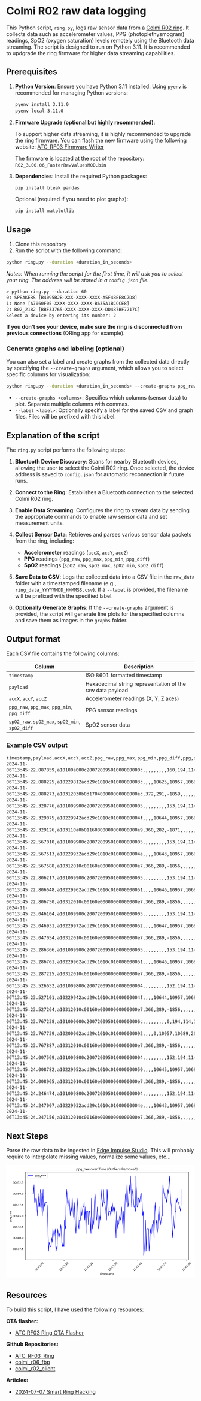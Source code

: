 # Colmi R02 raw data logging

This Python script, `ring.py`, logs raw sensor data from a [Colmi R02 ring](https://www.colmi.info/products/colmi-r02-smart-ring). It collects data such as accelerometer values, PPG (photoplethysmogram) readings, SpO2 (oxygen saturation) levels remotely using the Bluetooth data streaming. The script is designed to run on Python 3.11. It is recommended to updgrade the ring firmware for higher data streaming capabilities.

## Prerequisites

1. **Python Version**: Ensure you have Python 3.11 installed. Using `pyenv` is recommended for managing Python versions:
   ```bash
   pyenv install 3.11.0
   pyenv local 3.11.0
   ```

2. **Firmware Upgrade (optional but highly recommended)**:

    To support higher data streaming, it is highly recommended to upgrade the ring firmware. You can flash the new firmware using the following website: [ATC_RF03 Firmware Writer](https://atc1441.github.io/ATC_RF03_Writer.html)

    The firmware is located at the root of the repository: `R02_3.00.06_FasterRawValuesMOD.bin`

3. **Dependencies**: Install the required Python packages:
   ```bash
   pip install bleak pandas
   ```

   Optional (required if you need to plot graphs):
   ```bash
   pip install matplotlib
   ```

## Usage

1. Clone this repository
2. Run the script with the following command:
    
```bash
python ring.py --duration <duration_in_seconds>
```

*Notes: When running the script for the first time, it will ask you to select your ring. The address will be stored in a `config.json` file.*

```
> python ring.py --duration 60
0: SPEAKERS [B4095B2B-XXX-XXXX-XXXX-A5F4BEE8C7D8]
1: None [A7060F05-XXXX-XXXX-XXXX-B635A1BCCCE8]
2: R02_2182 [BBF33765-XXXX-XXXX-XXXX-DD487BF7717C]
Select a device by entering its number: 2
```

**If you don't see your device, make sure the ring is disconnected from previous connections** (QRing app for example).

### Generate graphs and labeling (optional)

You can also set a label and create graphs from the collected data directly by specifying the `--create-graphs` argument, which allows you to select specific columns for visualization:

```bash
python ring.py --duration <duration_in_seconds> --create-graphs ppg_raw --label mylabel
```

* `--create-graphs <columns>`: Specifies which columns (sensor data) to plot. Separate multiple columns with commas.
* `--label <label>`: Optionally specify a label for the saved CSV and graph files. Files will be prefixed with this label.


## Explanation of the script

The `ring.py` script performs the following steps:

1. **Bluetooth Device Discovery**: Scans for nearby Bluetooth devices, allowing the user to select the Colmi R02 ring. Once selected, the device address is saved to `config.json` for automatic reconnection in future runs.
   
2. **Connect to the Ring**: Establishes a Bluetooth connection to the selected Colmi R02 ring.

3. **Enable Data Streaming**: Configures the ring to stream data by sending the appropriate commands to enable raw sensor data and set measurement units.

4. **Collect Sensor Data**: Retrieves and parses various sensor data packets from the ring, including:
   - **Accelerometer** readings (`accX`, `accY`, `accZ`)
   - **PPG** readings (`ppg_raw`, `ppg_max`, `ppg_min`, `ppg_diff`)
   - **SpO2** readings (`spO2_raw`, `spO2_max`, `spO2_min`, `spO2_diff`)

5. **Save Data to CSV**: Logs the collected data into a CSV file in the `raw_data` folder with a timestamped filename (e.g., `ring_data_YYYYMMDD_HHMMSS.csv`). If a `--label` is provided, the filename will be prefixed with the specified label.

6. **Optionally Generate Graphs**: If the `--create-graphs` argument is provided, the script will generate line plots for the specified columns and save them as images in the `graphs` folder.

## Output format

Each CSV file contains the following columns:

| Column       | Description                                                |
|--------------|------------------------------------------------------------|
| `timestamp`  | ISO 8601 formatted timestamp                               |
| `payload`    | Hexadecimal string representation of the raw data payload  |
| `accX`, `accY`, `accZ` | Accelerometer readings (X, Y, Z axes)          |
| `ppg_raw`, `ppg_max`, `ppg_min`, `ppg_diff` | PPG sensor readings         |
| `spO2_raw`, `spO2_max`, `spO2_min`, `spO2_diff` | SpO2 sensor data       |

### Example CSV output

```csv
timestamp,payload,accX,accY,accZ,ppg_raw,ppg_max,ppg_min,ppg_diff,ppg,spO2_raw,spO2_max,spO2_min,spO2_diff
2024-11-06T13:45:22.087859,a10100a000c20072009501000000000c,,,,,,,,,160,194,114,149
2024-11-06T13:45:22.088225,a10229812acd29c1010c01000000003c,,,,10625,10957,10689,268,,,,,
2024-11-06T13:45:22.088273,a10312030b0d170400000000000000ec,372,291,-1859,,,,,,,,,
2024-11-06T13:45:22.328776,a101009900c200720095010000000005,,,,,,,,,153,194,114,149
2024-11-06T13:45:22.329075,a10229942acd29c1010c01000000004f,,,,10644,10957,10689,268,,,,,
2024-11-06T13:45:22.329126,a103110a0b01160800000000000000e9,360,282,-1871,,,,,,,,,
2024-11-06T13:45:22.567010,a101009900c200720095010000000005,,,,,,,,,153,194,114,149
2024-11-06T13:45:22.567513,a10229932acd29c1010c01000000004e,,,,10643,10957,10689,268,,,,,
2024-11-06T13:45:22.567588,a10312010c00160e00000000000000e7,366,289,-1856,,,,,,,,,
2024-11-06T13:45:22.806217,a101009900c200720095010000000005,,,,,,,,,153,194,114,149
2024-11-06T13:45:22.806648,a10229962acd29c1010c010000000051,,,,10646,10957,10689,268,,,,,
2024-11-06T13:45:22.806750,a10312010c00160e00000000000000e7,366,289,-1856,,,,,,,,,
2024-11-06T13:45:23.046104,a101009900c200720095010000000005,,,,,,,,,153,194,114,149
2024-11-06T13:45:23.046931,a10229972acd29c1010c010000000052,,,,10647,10957,10689,268,,,,,
2024-11-06T13:45:23.047054,a10312010c00160e00000000000000e7,366,289,-1856,,,,,,,,,
2024-11-06T13:45:23.286366,a101009900c200720095010000000005,,,,,,,,,153,194,114,149
2024-11-06T13:45:23.286761,a10229962acd29c1010c010000000051,,,,10646,10957,10689,268,,,,,
2024-11-06T13:45:23.287225,a10312010c00160e00000000000000e7,366,289,-1856,,,,,,,,,
2024-11-06T13:45:23.526652,a101009800c200720095010000000004,,,,,,,,,152,194,114,149
2024-11-06T13:45:23.527101,a10229942acd29c1010c01000000004f,,,,10644,10957,10689,268,,,,,
2024-11-06T13:45:23.527264,a10312010c00160e00000000000000e7,366,289,-1856,,,,,,,,,
2024-11-06T13:45:23.767238,a101000000c20072009501000000006c,,,,,,,,,0,194,114,149
2024-11-06T13:45:23.767739,a10200002acd29c1010c010000000092,,,,0,10957,10689,268,,,,,
2024-11-06T13:45:23.767887,a10312010c00160e00000000000000e7,366,289,-1856,,,,,,,,,
2024-11-06T13:45:24.007569,a101009800c200720095010000000004,,,,,,,,,152,194,114,149
2024-11-06T13:45:24.008782,a10229952acd29c1010c010000000050,,,,10645,10957,10689,268,,,,,
2024-11-06T13:45:24.008965,a10312010c00160e00000000000000e7,366,289,-1856,,,,,,,,,
2024-11-06T13:45:24.246474,a101009800c200720095010000000004,,,,,,,,,152,194,114,149
2024-11-06T13:45:24.247007,a10229932acd29c1010c01000000004e,,,,10643,10957,10689,268,,,,,
2024-11-06T13:45:24.247156,a10312010c00160e00000000000000e7,366,289,-1856,,,,,,,,,
```

## Next Steps

Parse the raw data to be ingested in [Edge Impulse Studio](studio.edgeimpulse.com).
This will probably require to interpolate missing values, normalize some values, etc...

![graph](/docs/graph.png)

## Resources

To build this script, I have used the following resources:

**OTA flasher:**

* [ATC RF03 Ring OTA Flasher](https://atc1441.github.io/ATC_RF03_Writer.html)

**Github Repositories:**

* [ATC_RF03_Ring](https://github.com/atc1441/)
* [colmi_r06_fbp](https://github.com/CitizenOneX/colmi_r06_fbp)
* [colmi_r02_client](https://github.com/tahnok/colmi_r02_client)

**Articles:**

* [2024-07-07 Smart Ring Hacking](https://notes.tahnok.ca/blog/2024-07-07+Smart+Ring+Hacking)